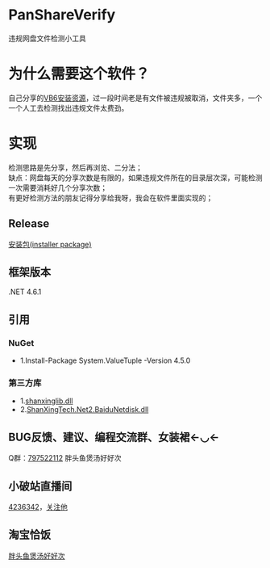 # PanShareVerify
违规网盘文件检测小工具

# 为什么需要这个软件？
自己分享的[VB6安装资源](https://www.bilibili.com/video/BV1Ns411E7Tm?p=1)，过一段时间老是有文件被违规被取消，文件夹多，一个一个人工去检测找出违规文件太费劲。

# 实现
  检测思路是先分享，然后再浏览、二分法；  
  缺点：网盘每天的分享次数是有限的，如果违规文件所在的目录层次深，可能检测一次需要消耗好几个分享次数；  
有更好检测方法的朋友记得分享给我呀，我会在软件里面实现的；  

## Release
[安装包(installer package)](https://github.com/shanxing2/PanShareVerify/releases)

## 框架版本 
.NET 4.6.1

## 引用
### NuGet  
* 1.Install-Package System.ValueTuple -Version 4.5.0  

### 第三方库 
*  1.[shanxinglib.dll](https://github.com/shanxing2/shanxinglib) 
*  2.[ShanXingTech.Net2.BaiduNetdisk.dll](https://github.com/shanxing2/ShanXingTech.Net2.BaiduNetdisk) 

## BUG反馈、建议、编程交流群、女装裙←◡←
Q群：[797522112](https://jq.qq.com/?_wv=1027&k=5MuFkkR) 胖头鱼煲汤好好次

## 小破站直播间
[4236342](https://live.bilibili.com/4236342)，[关注他](https://space.bilibili.com/52155851)

## 淘宝恰饭
[胖头鱼煲汤好好次](http://shop68147918.taobao.com/)
